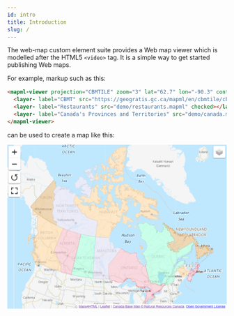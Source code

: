 ```yaml
---
id: intro
title: Introduction
slug: /
---
```


The web-map custom element suite provides a Web map viewer which is modelled after the HTML5 `<video>` tag. It is a simple way to get started publishing Web maps. 

For example, markup such as this:

```html
<mapml-viewer projection="CBMTILE" zoom="3" lat="62.7" lon="-90.3" controls>
  <layer- label="CBMT" src="https://geogratis.gc.ca/mapml/en/cbmtile/cbmt/" checked></layer->
  <layer- label="Restaurants" src="demo/restaurants.mapml" checked></layer->
  <layer- label="Canada's Provinces and Territories" src="demo/canada.mapml" checked></layer->
</mapml-viewer>
```

can be used to create a map like this:

![The web-map in action](assets/img/mapml-viewer.png)

